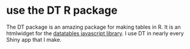 
# use the DT R package

The DT package is an amazing package for making tables in R.  It is an htmlwidget for the [datatables javascript library](https://datatables.net/).  I use DT in nearly every Shiny app that I make.

